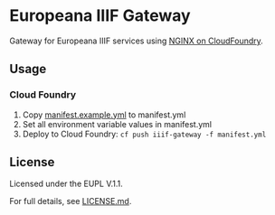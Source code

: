 # Europeana IIIF Gateway

Gateway for Europeana IIIF services using [NGINX on CloudFoundry](https://docs.cloudfoundry.org/buildpacks/nginx/).

## Usage

### Cloud Foundry

1. Copy [manifest.example.yml](manifest.example.yml) to manifest.yml
2. Set all environment variable values in manifest.yml
3. Deploy to Cloud Foundry: `cf push iiif-gateway -f manifest.yml`

## License

Licensed under the EUPL V.1.1.

For full details, see [LICENSE.md](LICENSE.md).
